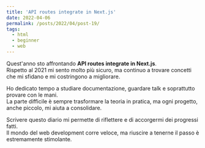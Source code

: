 ```yaml
---
title: 'API routes integrate in Next.js'
date: 2022-04-06
permalink: /posts/2022/04/post-19/
tags:
  - html
  - beginner
  - web
---
```


Quest'anno sto affrontando **API routes integrate in Next.js**.  
Rispetto al 2021 mi sento molto più sicuro, ma continuo a trovare concetti che mi sfidano e mi costringono a migliorare.

Ho dedicato tempo a studiare documentazione, guardare talk e soprattutto provare con le mani.  
La parte difficile è sempre trasformare la teoria in pratica, ma ogni progetto, anche piccolo, mi aiuta a consolidare.

Scrivere questo diario mi permette di riflettere e di accorgermi dei progressi fatti.  
Il mondo del web development corre veloce, ma riuscire a tenerne il passo è estremamente stimolante.

